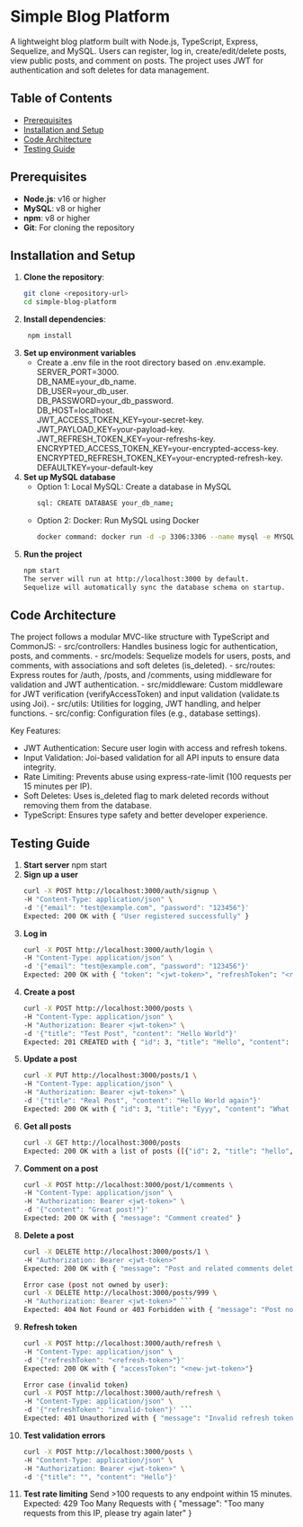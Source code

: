 # Simple Blog Platform

A lightweight blog platform built with Node.js, TypeScript, Express, Sequelize, and MySQL. 
Users can register, log in, create/edit/delete posts, view public posts, and comment on posts. 
The project uses JWT for authentication and soft deletes for data management.

## Table of Contents
- [Prerequisites](#prerequisites)
- [Installation and Setup](#installation-and-setup)
- [Code Architecture](#code-architecture)
- [Testing Guide](#testing-guide)

## Prerequisites
- **Node.js**: v16 or higher
- **MySQL**: v8 or higher
- **npm**: v8 or higher
- **Git**: For cloning the repository

## Installation and Setup
1. **Clone the repository**:
   ```bash
   git clone <repository-url>
   cd simple-blog-platform
2. **Install dependencies**:
   ```bash
    npm install
3. **Set up environment variables**
    - Create a .env file in the root directory based on .env.example.<br>
    SERVER_PORT=3000.<br>
    DB_NAME=your_db_name.<br>
    DB_USER=your_db_user.<br>
    DB_PASSWORD=your_db_password.<br> 
    DB_HOST=localhost.<br>
    JWT_ACCESS_TOKEN_KEY=your-secret-key.<br>
    JWT_PAYLOAD_KEY=your-payload-key.<br>
    JWT_REFRESH_TOKEN_KEY=your-refreshs-key.<br>
    ENCRYPTED_ACCESS_TOKEN_KEY=your-encrypted-access-key.<br>
    ENCRYPTED_REFRESH_TOKEN_KEY=your-encrypted-refresh-key.<br>
    DEFAULTKEY=your-default-key
4. **Set up MySQL database**
    - Option 1: Local MySQL: Create a database in MySQL
        ```bash
        sql: CREATE DATABASE your_db_name;
    - Option 2: Docker: Run MySQL using Docker
        ```bash
        docker command: docker run -d -p 3306:3306 --name mysql -e MYSQL_ROOT_PASSWORD=your_db_password -e MYSQL_DATABASE=your_db_name mysql:8
5. **Run the project**
    ```bash 
    npm start
    The server will run at http://localhost:3000 by default.
    Sequelize will automatically sync the database schema on startup.

## Code Architecture
The project follows a modular MVC-like structure with TypeScript and CommonJS:
    - src/controllers: Handles business logic for authentication, posts, and comments.
    - src/models: Sequelize models for users, posts, and comments, with associations and soft deletes (is_deleted).
    - src/routes: Express routes for /auth, /posts, and /comments, using middleware for validation and JWT authentication.
    - src/middleware: Custom middleware for JWT verification (verifyAccessToken) and input validation (validate.ts using Joi).
    - src/utils: Utilities for logging, JWT handling, and helper functions.
    - src/config: Configuration files (e.g., database settings).

Key Features:
- JWT Authentication: Secure user login with access and refresh tokens.
- Input Validation: Joi-based validation for all API inputs to ensure data integrity.
- Rate Limiting: Prevents abuse using express-rate-limit (100 requests per 15 minutes per IP).
- Soft Deletes: Uses is_deleted flag to mark deleted records without removing them from the database.
- TypeScript: Ensures type safety and better developer experience.

## Testing Guide
1. **Start server**
    npm start
2. **Sign up a user**
    ```bash
    curl -X POST http://localhost:3000/auth/signup \
    -H "Content-Type: application/json" \
    -d '{"email": "test@example.com", "password": "123456"}'
    Expected: 200 OK with { "User registered successfully" }
3. **Log in**
    ```bash
    curl -X POST http://localhost:3000/auth/login \
    -H "Content-Type: application/json" \
    -d '{"email": "test@example.com", "password": "123456"}'
    Expected: 200 OK with { "token": "<jwt-token>", "refreshToken": "<refresh-token>" }
4. **Create a post**
    ```bash
    curl -X POST http://localhost:3000/posts \
    -H "Content-Type: application/json" \
    -H "Authorization: Bearer <jwt-token>" \
    -d '{"title": "Test Post", "content": "Hello World"}'
    Expected: 201 CREATED with { "id": 3, "title": "Hello", "content": "World", "user_id": 1 }.
5. **Update a post**
    ```bash
    curl -X PUT http://localhost:3000/posts/1 \
    -H "Content-Type: application/json" \
    -H "Authorization: Bearer <jwt-token>" \
    -d '{"title": "Real Post", "content": "Hello World again"}'
    Expected: 200 OK with { "id": 3, "title": "Eyyy", "content": "What do you do in your free time?", "user_id": 1 }
6. **Get all posts**
    ```bash
    curl -X GET http://localhost:3000/posts
    Expected: 200 OK with a list of posts ([{"id": 2, "title": "hello", "content": "Hello world", "user_id": 1, "email": "abc@gmail.com"}, {...}])
7. **Comment on a post**
    ```bash
    curl -X POST http://localhost:3000/post/1/comments \
    -H "Content-Type: application/json" \
    -H "Authorization: Bearer <jwt-token>" \
    -d '{"content": "Great post!"}'
    Expected: 200 OK with { "message": "Comment created" }
8. **Delete a post**
    ```bash
    curl -X DELETE http://localhost:3000/posts/1 \
    -H "Authorization: Bearer <jwt-token>"
    Expected: 200 OK with { "message": "Post and related comments deleted" }

    Error case (post not owned by user):
    curl -X DELETE http://localhost:3000/posts/999 \
    -H "Authorization: Bearer <jwt-token>" ```
    Expected: 404 Not Found or 403 Forbidden with { "message": "Post not found" } or { "message": "Forbidden: You can only delete your own posts" }
9. **Refresh token**
    ```bash
    curl -X POST http://localhost:3000/auth/refresh \
    -H "Content-Type: application/json" \
    -d '{"refreshToken": "<refresh-token>"}'
    Expected: 200 OK with { "accessToken": "<new-jwt-token>"}

    Error case (invalid token)
    curl -X POST http://localhost:3000/auth/refresh \
    -H "Content-Type: application/json" \
    -d '{"refreshToken": "invalid-token"}' ```
    Expected: 401 Unauthorized with { "message": "Invalid refresh token" }.
10. **Test validation errors**
    ```bash
    curl -X POST http://localhost:3000/posts \
    -H "Content-Type: application/json" \
    -H "Authorization: Bearer <jwt-token>" \
    -d '{"title": "", "content": "Hello"}'
11. **Test rate limiting**
    Send >100 requests to any endpoint within 15 minutes.
    Expected: 429 Too Many Requests with { "message": "Too many requests from this IP, please try again later" }